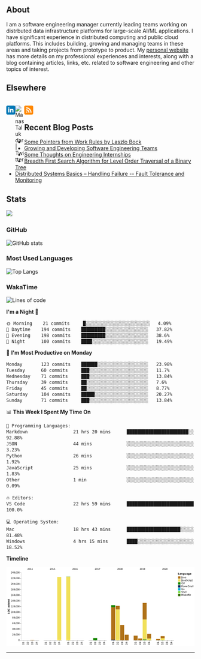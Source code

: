 ## About

I am a software engineering manager currently leading teams working on distrbuted data infrastructure platforms for large-scale AI/ML applications. I have significant experience in distributed computing and public cloud platforms. This includes building, growing and managing teams in these areas and taking projects from prototype to product. My [personal website](https://manastalukdar.github.io/) has more details on my professional experiences and interests, along with a blog containing articles, links, etc. related to software engineering and other topics of interest.

## Elsewhere

</br>

<a href="https://www.linkedin.com/in/manastalukdar" target="_blank">
  <img align="left" alt="Manas Talukdar | Linkedin" width="24px" src="https://raw.githubusercontent.com/edent/SuperTinyIcons/master/images/svg/linkedin.svg" />
</a>
<a href="https://www.twitter.com/manastalukdar" target="_blank">
  <img align="left" alt="Manas Talukdar | Twitter" width="24px" src="https://github.com/TheDudeThatCode/TheDudeThatCode/blob/master/Assets/Twitter.svg" />
</a>
<a href="https://manastalukdar.github.io/" target="_blank">
  <img align="left" alt="Manas Talukdar | Website" width="24px" src="https://github.com/edent/SuperTinyIcons/blob/master/images/svg/rss.svg" />
</a>

</br>

## Recent Blog Posts

<!-- BLOG:START -->
- [Some Pointers from Work Rules by Laszlo Bock](https://manastalukdar.github.io/blog/2020/01/25/work-rules-laszlo-bock-pointers/)
- [Growing and Developing Software Engineering Teams](https://manastalukdar.github.io/blog/2019/09/19/growing-developing-software-engineering-teams/)
- [Some Thoughts on Engineering Internships](https://manastalukdar.github.io/blog/2019/09/04/some-thoughts-on-engineering-internships/)
- [Breadth First Search Algorithm for Level Order Traversal of a Binary Tree](https://manastalukdar.github.io/blog/2019/08/29/breadth-first-search-binary-tree-level-order-traversal/)
- [Distributed Systems Basics – Handling Failure -- Fault Tolerance and Monitoring](https://manastalukdar.github.io/blog/2019/08/19/katemats-distributed-systems-fault-tolerance-monitoring/)
<!-- BLOG:END -->

## Stats

![](https://komarev.com/ghpvc/?username=manastalukdar)

### GitHub

![GitHub stats](https://github-readme-stats.vercel.app/api?username=manastalukdar&show_icons=true&hide_border=true&hide_rank=true&hide_title=true&icon_color=79ff97&text_color=cecac3&bg_color=4d4b4b)

### Most Used Languages

![Top Langs](https://github-readme-stats.vercel.app/api/top-langs/?username=manastalukdar&layout=compact&hide_border=true&hide_title=true&icon_color=79ff97&text_color=cecac3&bg_color=4d4b4b)

### WakaTime

<!--START_SECTION:waka-->
![Lines of code](https://img.shields.io/badge/From%20Hello%20World%20I%27ve%20Written-3.8%20million%20lines%20of%20code-blue)

**I'm a Night 🦉** 

```text
🌞 Morning    21 commits     █░░░░░░░░░░░░░░░░░░░░░░░░   4.09% 
🌆 Daytime    194 commits    █████████░░░░░░░░░░░░░░░░   37.82% 
🌃 Evening    198 commits    █████████░░░░░░░░░░░░░░░░   38.6% 
🌙 Night      100 commits    ████░░░░░░░░░░░░░░░░░░░░░   19.49%

```
📅 **I'm Most Productive on Monday** 

```text
Monday       123 commits    ██████░░░░░░░░░░░░░░░░░░░   23.98% 
Tuesday      60 commits     ███░░░░░░░░░░░░░░░░░░░░░░   11.7% 
Wednesday    71 commits     ███░░░░░░░░░░░░░░░░░░░░░░   13.84% 
Thursday     39 commits     ██░░░░░░░░░░░░░░░░░░░░░░░   7.6% 
Friday       45 commits     ██░░░░░░░░░░░░░░░░░░░░░░░   8.77% 
Saturday     104 commits    █████░░░░░░░░░░░░░░░░░░░░   20.27% 
Sunday       71 commits     ███░░░░░░░░░░░░░░░░░░░░░░   13.84%

```


📊 **This Week I Spent My Time On** 

```text
💬 Programming Languages: 
Markdown                 21 hrs 20 mins      ███████████████████████░░   92.88% 
JSON                     44 mins             ░░░░░░░░░░░░░░░░░░░░░░░░░   3.23% 
Python                   26 mins             ░░░░░░░░░░░░░░░░░░░░░░░░░   1.92% 
JavaScript               25 mins             ░░░░░░░░░░░░░░░░░░░░░░░░░   1.83% 
Other                    1 min               ░░░░░░░░░░░░░░░░░░░░░░░░░   0.09%

🔥 Editors: 
VS Code                  22 hrs 59 mins      █████████████████████████   100.0%

💻 Operating System: 
Mac                      18 hrs 43 mins      ████████████████████░░░░░   81.48% 
Windows                  4 hrs 15 mins       ████░░░░░░░░░░░░░░░░░░░░░   18.52%

```

**Timeline**

![Chart not found](https://github.com/manastalukdar/manastalukdar/blob/master/charts/bar_graph.png) 


<!--END_SECTION:waka-->

---

<!--

**manastalukdar/manastalukdar** is a ✨ _special_ ✨ repository because its `README.md` (this file) appears on your GitHub profile.

Here are some ideas to get you started:

- 🔭 I’m currently working on ...
- 🌱 I’m currently learning ...
- 👯 I’m looking to collaborate on ...
- 🤔 I’m looking for help with ...
- 💬 Ask me about ...
- 📫 How to reach me: ...
- 😄 Pronouns: ...
- ⚡ Fun fact: ...
-->
